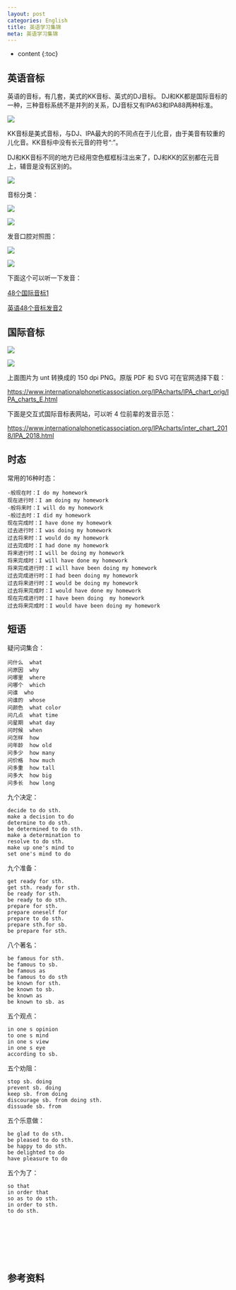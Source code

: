 ```yaml
---
layout: post
categories: English
title: 英语学习集锦
meta: 英语学习集锦
---
```

* content
{:toc}

## 英语音标

英语的音标，有几套，美式的KK音标、英式的DJ音标。
DJ和KK都是国际音标的一种，三种音标系统不是并列的关系，DJ音标又有IPA63和IPA88两种标准。

![]({{site.baseurl}}/images/20210617/20210617204420.png)

KK音标是美式音标，与DJ、IPA最大的的不同点在于儿化音，由于美音有较重的儿化音。KK音标中没有长元音的符号“ː”。

DJ和KK音标不同的地方已经用空色框框标注出来了，DJ和KK的区别都在元音上，辅音是没有区别的。

![]({{site.baseurl}}/images/20210617/20210617204425.png)

音标分类：

![]({{site.baseurl}}/images/20210617/20210617204430.png)

![]({{site.baseurl}}/images/20210617/20210617204435.jpg)

发音口腔对照图：

![]({{site.baseurl}}/images/20210617/20210617204520.png)

![]({{site.baseurl}}/images/20210617/20210617204530.png)

下面这个可以听一下发音：

[48个国际音标1](https://mp.weixin.qq.com/s?__biz=MzIwODg4Mzc5OA==&mid=2247510410&idx=4&sn=ed69027becac452cc0b9df7acbc1e669&chksm=977eb0b3a00939a580b7d420eeb8a228251e758807796f580bcc7d3b685badb7db0b7ad0fd70&cur_album_id=2152428405210873863&scene=189#wechat_redirect)

[英语48个音标发音2](https://mp.weixin.qq.com/s?__biz=MzIwODg4Mzc5OA==&mid=2247520379&idx=4&sn=31dee032aeac0c72c81591448d13f9a4&chksm=977e8942a0090054f8d259d28ebe2708c311ff0baeee792e9a8c1405835ec7d6a7f2e7e159a3&cur_album_id=2152428405210873863&scene=189#wechat_redirect)

## 国际音标

![]({{site.baseurl}}/images/20210617/20210617204830.png)

![]({{site.baseurl}}/images/20210617/20210617204835.png)

上面图片为 unt 转换成的 150 dpi PNG。原版 PDF 和 SVG 可在官网选择下载：

<https://www.internationalphoneticassociation.org/IPAcharts/IPA_chart_orig/IPA_charts_E.html>

下面是交互式国际音标表网站，可以听 4 位前辈的发音示范：

<https://www.internationalphoneticassociation.org/IPAcharts/inter_chart_2018/IPA_2018.html>

## 时态
 
常用的16种时态：

    -般现在时：I do my homework
    现在进行时：I am doing my homework
    -般将来时：I will do my homework
    -般过去时：I did my homework
    现在完成时：I have done my homework
    过去进行时：I was doing my homework
    过去将来时：I would do my homework
    过去完成时：I had done my homework
    将来进行时：I will be doing my homework
    将来完成时：I will have done my homework
    将来完成进行时：I will have been doing my homework
    过去完成进行时：I had been doing my homework
    过去将来进行时：I would be doing my homework
    过去将来完成时：I would have done my homework
    现在完成进行时：I have been doing  my homework
    过去将来完成时：I would have been doing my homework
    
## 短语

疑问词集合：

    问什么  what
    问原因  why
    问哪里  where
    问哪个  which
    问谁  who
    问谁的  whose
    问颜色  what color
    问几点  what time
    问星期  what day
    问时候  when
    问怎样  how
    问年龄  how old
    问多少  how many
    问价格  how much
    问多重  how tall
    问多大  how big
    问多长  how long

九个决定：

    decide to do sth.
    make a decision to do
    determine to do sth.
    be determined to do sth.
    make a determination to
    resolve to do sth.
    make up one's mind to
    set one's mind to do

九个准备：

    get ready for sth.
    get sth. ready for sth.
    be ready for sth.
    be ready to do sth.
    prepare for sth.
    prepare oneself for
    prepare to do sth.
    prepare sth.for sb.
    be prepare for sth.
    
八个著名：

    be famous for sth.
    be famous to sb.
    be famous as
    be famous to do sth
    be known for sth.
    be known to sb.
    be known as
    be known to sb. as

五个观点：

    in one s opinion
    to one s mind
    in one s view
    in one s eye
    according to sb.

五个劝阻：

    stop sb. doing
    prevent sb. doing
    keep sb. from doing
    discourage sb. from doing sth.
    dissuade sb. from 

五个乐意做：

    be glad to do sth.
    be pleased to do sth.
    be happy to do sth.
    be delighted to do
    have pleasure to do

五个为了：

    so that
    in order that
    so as to do sth.
    in order to sth.
    to do sth.





<br/><br/><br/><br/><br/>
## 参考资料

